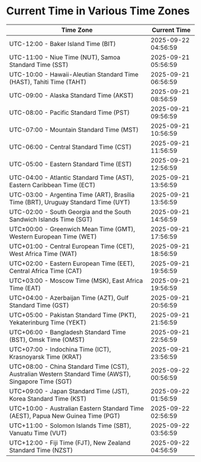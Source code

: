 # Current Time in Various Time Zones

| Time Zone | Current Time |
|-----------|--------------|
| UTC-12:00 - Baker Island Time (BIT) | 2025-09-22 04:56:59 |
| UTC-11:00 - Niue Time (NUT), Samoa Standard Time (SST) | 2025-09-21 05:56:59 |
| UTC-10:00 - Hawaii-Aleutian Standard Time (HAST), Tahiti Time (TAHT) | 2025-09-21 06:56:59 |
| UTC-09:00 - Alaska Standard Time (AKST) | 2025-09-21 08:56:59 |
| UTC-08:00 - Pacific Standard Time (PST) | 2025-09-21 09:56:59 |
| UTC-07:00 - Mountain Standard Time (MST) | 2025-09-21 10:56:59 |
| UTC-06:00 - Central Standard Time (CST) | 2025-09-21 11:56:59 |
| UTC-05:00 - Eastern Standard Time (EST) | 2025-09-21 12:56:59 |
| UTC-04:00 - Atlantic Standard Time (AST), Eastern Caribbean Time (ECT) | 2025-09-21 13:56:59 |
| UTC-03:00 - Argentina Time (ART), Brasília Time (BRT), Uruguay Standard Time (UYT) | 2025-09-21 13:56:59 |
| UTC-02:00 - South Georgia and the South Sandwich Islands Time (SGT) | 2025-09-21 14:56:59 |
| UTC±00:00 - Greenwich Mean Time (GMT), Western European Time (WET) | 2025-09-21 17:56:59 |
| UTC+01:00 - Central European Time (CET), West Africa Time (WAT) | 2025-09-21 18:56:59 |
| UTC+02:00 - Eastern European Time (EET), Central Africa Time (CAT) | 2025-09-21 19:56:59 |
| UTC+03:00 - Moscow Time (MSK), East Africa Time (EAT) | 2025-09-21 19:56:59 |
| UTC+04:00 - Azerbaijan Time (AZT), Gulf Standard Time (GST) | 2025-09-21 20:56:59 |
| UTC+05:00 - Pakistan Standard Time (PKT), Yekaterinburg Time (YEKT) | 2025-09-21 21:56:59 |
| UTC+06:00 - Bangladesh Standard Time (BST), Omsk Time (OMST) | 2025-09-21 22:56:59 |
| UTC+07:00 - Indochina Time (ICT), Krasnoyarsk Time (KRAT) | 2025-09-21 23:56:59 |
| UTC+08:00 - China Standard Time (CST), Australian Western Standard Time (AWST), Singapore Time (SGT) | 2025-09-22 00:56:59 |
| UTC+09:00 - Japan Standard Time (JST), Korea Standard Time (KST) | 2025-09-22 01:56:59 |
| UTC+10:00 - Australian Eastern Standard Time (AEST), Papua New Guinea Time (PGT) | 2025-09-22 02:56:59 |
| UTC+11:00 - Solomon Islands Time (SBT), Vanuatu Time (VUT) | 2025-09-22 03:56:59 |
| UTC+12:00 - Fiji Time (FJT), New Zealand Standard Time (NZST) | 2025-09-22 04:56:59 |

